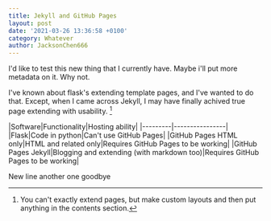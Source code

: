 ```yaml
---
title: Jekyll and GitHub Pages
layout: post
date: '2021-03-26 13:36:58 +0100'
category: Whatever
author: JacksonChen666
---
```

I'd like to test this new thing that I currently have. Maybe i'll put more metadata on it. Why not.

I've known about flask's extending template pages, and I've wanted to do that. Except, when I came across Jekyll, I may have finally achived true page extending with usability. [^1]

|Software|Functionality|Hosting ability|
|---------|----------------|
|Flask|Code in python|Can't use GitHub Pages|
|GitHub Pages HTML only|HTML and related only|Requires GitHub Pages to be working|
|GitHub Pages Jekyll|Blogging and extending (with markdown too)|Requires GitHub Pages to be working|

New line another one goodbye

[^1]: You can't exactly extend pages, but make custom layouts and then put anything in the contents section.